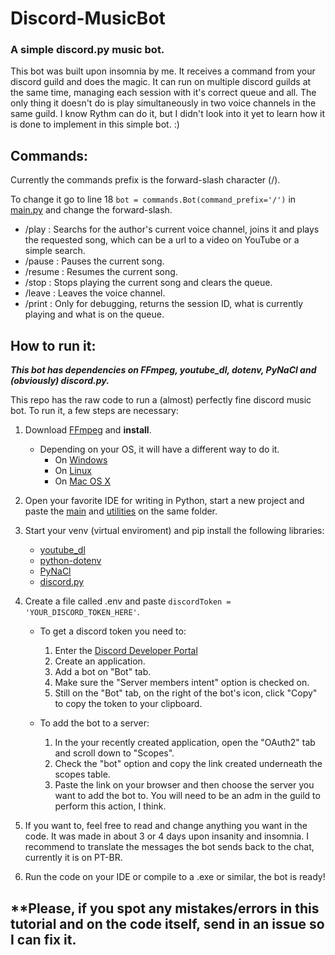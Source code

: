 # Discord-MusicBot
### A simple discord.py music bot.

This bot was built upon insomnia by me. It receives a command from your discord guild and does the magic.
It can run on multiple discord guilds at the same time, managing each session with it's correct queue and all. The only thing it doesn't do is play simultaneously in two voice channels in the same guild. I know Rythm can do it, but I didn't look into it yet to learn how it is done to implement in this simple bot. :)


## Commands:

Currently the commands prefix is the forward-slash character (/). 

To change it go to line 18 `bot = commands.Bot(command_prefix='/')` in [main.py](Discord-MusicBot/main.py) and change the forward-slash.

- /play : Searchs for the author's current voice channel, joins it and plays the requested song, which can be a url to a video on YouTube or a simple search.
- /pause : Pauses the current song.
- /resume : Resumes the current song.
- /stop : Stops playing the current song and clears the queue.
- /leave : Leaves the voice channel.
- /print : Only for debugging, returns the session ID, what is currently playing and what is on the queue.


## How to run it:
***This bot has dependencies on FFmpeg, youtube_dl, dotenv, PyNaCl and (obviously) discord.py.***

This repo has the raw code to run a (almost) perfectly fine discord music bot. To run it, a few steps are necessary:

1. Download [FFmpeg](https://ffmpeg.org/download.html) and __install__.
   - Depending on your OS, it will have a different way to do it. 
     - On [Windows](https://www.wikihow.com/Install-FFmpeg-on-Windows)
     - On [Linux](https://www.tecmint.com/install-ffmpeg-in-linux/)
     - On [Mac OS X](http://jollejolles.com/install-ffmpeg-on-mac-os-x/)
 
2. Open your favorite IDE for writing in Python, start a new project and paste the [main](Discord-MusicBot/main.py) and [utilities](Discord-MusicBot/utilities.py) on the same folder.

3. Start your venv (virtual enviroment) and pip install the following libraries:
   - [youtube_dl](https://pypi.org/project/youtube_dl/)
   - [python-dotenv](https://pypi.org/project/python-dotenv/)
   - [PyNaCl](https://pypi.org/project/PyNaCl/)
   - [discord.py](https://pypi.org/project/discord.py/)

4. Create a file called .env and paste `discordToken = 'YOUR_DISCORD_TOKEN_HERE'`.
   - To get a discord token you need to:
     1. Enter the [Discord Developer Portal](https://discord.com/developers/applications)
     2. Create an application.
     3. Add a bot on "Bot" tab.
     4. Make sure the "Server members intent" option is checked on.
     5. Still on the "Bot" tab, on the right of the bot's icon, click "Copy" to copy the token to your clipboard.
     
   - To add the bot to a server:
     1. In the your recently created application, open the "OAuth2" tab and scroll down to "Scopes".
     2. Check the "bot" option and copy the link created underneath the scopes table.
     3. Paste the link on your browser and then choose the server you want to add the bot to. You will need to be an adm in the guild to perform this action, I think.

5. If you want to, feel free to read and change anything you want in the code. It was made in about 3 or 4 days upon insanity and insomnia. I recommend to translate the messages the bot sends back to the chat, currently it is on PT-BR.

6. Run the code on your IDE or compile to a .exe or similar, the bot is ready!


## **Please, if you spot any mistakes/errors in this tutorial and on the code itself, send in an issue so I can fix it.
